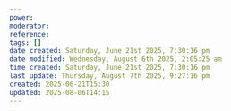 ```yaml
---
power: 
moderator: 
reference: 
tags: []
date created: Saturday, June 21st 2025, 7:30:16 pm
date modified: Wednesday, August 6th 2025, 2:05:25 am
time created: Saturday, June 21st 2025, 7:30:16 pm
last update: Thursday, August 7th 2025, 9:27:16 pm
created: 2025-06-21T15:30
updated: 2025-08-06T14:15
---
```

